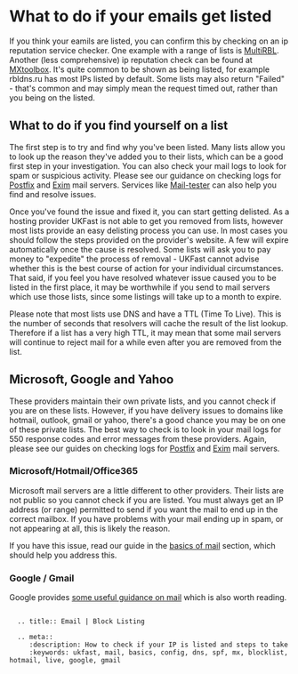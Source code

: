 # What to do if your emails get listed

If you think your eamils are listed, you can confirm this by checking on an ip reputation service checker. One example with a range of lists is [MultiRBL](http://multirbl.valli.org/). Another (less comprehensive) ip reputation check can be found at [MXtoolbox](https://mxtoolbox.com/blacklists.aspx). It's quite common to be shown as being listed, for example rbldns.ru has most IPs listed by default. Some lists may also return "Failed" - that's common and may simply mean the request timed out, rather than you being on the listed.

## What to do if you find yourself on a list

The first step is to try and find why you've been listed. Many lists allow you to look up the reason they've added you to their lists, which can be a good first step in your investigation. You can also check your mail logs to look for spam or suspicious activity. Please see our guidance on checking logs for [Postfix](/email/postfix.html) and [Exim](/email/exim.html) mail servers. Services like [Mail-tester](https://www.mail-tester.com/) can also help you find and resolve issues.

Once you've found the issue and fixed it, you can start getting delisted. As a hosting provider UKFast is not able to get you removed from lists, however most lists provide an easy delisting process you can use. In most cases you should follow the steps provided on the provider's website. A few will expire automatically once the cause is resolved. Some lists will ask you to pay money to "expedite" the process of removal - UKFast cannot advise whether this is the best course of action for your individual circumstances. That said, if you feel you have resolved whatever issue caused you to be listed in the first place, it may be worthwhile if you send to mail servers which use those lists, since some listings will take up to a month to expire.

Please note that most lists use DNS and have a TTL (Time To Live). This is the number of seconds that resolvers will cache the result of the list lookup. Therefore if a list has a very high TTL, it may mean that some mail servers will continue to reject mail for a while even after you are removed from the list.

## Microsoft, Google and Yahoo

These providers maintain their own private lists, and you cannot check if you are on these lists. However, if you have delivery issues to domains like hotmail, outlook, gmail or yahoo, there's a good chance you may be on one of these private lists. The best way to check is to look in your mail logs for 550 response codes and error messages from these providers. Again, please see our guides on checking logs for [Postfix](/email/postfix.html) and [Exim](/email/exim.html) mail servers.

### Microsoft/Hotmail/Office365

Microsoft mail servers are a little different to other providers. Their lists are not public so you cannot check if you are listed. You must always get an IP address (or range) permitted to send if you want the mail to end up in the correct mailbox. If you have problems with your mail ending up in spam, or not appearing at all, this is likely the reason.

If you have this issue, read our guide in the [basics of mail](/email/mailconfig.html#sending-to-microsoft-hotmail-office365) section, which should help you address this. 

### Google / Gmail

Google provides [some useful guidance on mail](https://support.google.com/mail/answer/81126?hl=en) which is also worth reading.


```eval_rst

  .. title:: Email | Block Listing

  .. meta::
     :description: How to check if your IP is listed and steps to take
     :keywords: ukfast, mail, basics, config, dns, spf, mx, blocklist, hotmail, live, google, gmail
